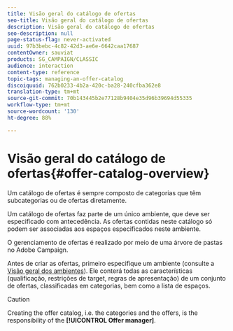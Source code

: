 ```yaml
---
title: Visão geral do catálogo de ofertas
seo-title: Visão geral do catálogo de ofertas
description: Visão geral do catálogo de ofertas
seo-description: null
page-status-flag: never-activated
uuid: 97b3bebc-4c82-42d3-ae6e-6642caa17687
contentOwner: sauviat
products: SG_CAMPAIGN/CLASSIC
audience: interaction
content-type: reference
topic-tags: managing-an-offer-catalog
discoiquuid: 762b0233-4b2a-420c-ba28-240cfba362e8
translation-type: tm+mt
source-git-commit: 70b143445b2e77128b9404e35d96b39694d55335
workflow-type: tm+mt
source-wordcount: '130'
ht-degree: 88%

---
```



# Visão geral do catálogo de ofertas{#offer-catalog-overview}

Um catálogo de ofertas é sempre composto de categorias que têm subcategorias ou de ofertas diretamente.

Um catálogo de ofertas faz parte de um único ambiente, que deve ser especificado com antecedência. As ofertas contidas neste catálogo só podem ser associadas aos espaços especificados neste ambiente.

O gerenciamento de ofertas é realizado por meio de uma árvore de pastas no Adobe Campaign.

Antes de criar as ofertas, primeiro especifique um ambiente (consulte a [Visão geral dos ambientes](../../interaction/using/environments-overview.md)). Ele conterá todas as características (qualificação, restrições de target, regras de apresentação) de um conjunto de ofertas, classificadas em categorias, bem como a lista de espaços.

>[!CAUTION]
>
>Creating the offer catalog, i.e. the categories and the offers, is the responsibility of the **[!UICONTROL Offer manager]**.

